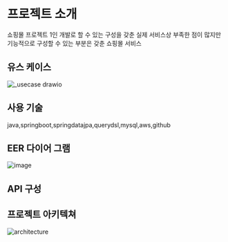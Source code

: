 # 프로젝트 소개

쇼핑몰 프로젝트
1인 개발로 할 수 있는 구성을 갖춘 실제 서비스상 부족한 점이 많지만 기능적으로 구성할 수 있는 부분은 갖춘 쇼핑몰 서비스

## 유스 케이스
![_usecase drawio](https://github.com/hanjihoon03/shoppingmallProject/assets/163777923/f0eed0ae-bd0d-4fac-b477-be0270fb2391)


## 사용 기술
java,springboot,springdatajpa,querydsl,mysql,aws,github

## EER 다이어 그램
![image](https://github.com/hanjihoon03/shoppingmallProject/assets/163777923/df101623-9170-42d2-a007-f1b202611d7e)

## API 구성


## 프로젝트 아키텍쳐
![architecture](https://github.com/hanjihoon03/shoppingmallProject/assets/163777923/28485217-fb69-40cc-ab0f-d94973c16179)
